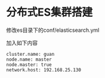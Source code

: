 # 分布式ES集群搭建

修改es目录下的conf/elasticsearch.yml

加入如下内容

```
cluster.name: guan
node.name: master
node.master: true
network.host: 192.168.25.130

```

<!--
create time: 2018-04-14 20:15:27
Author: Alfred

This file is created by Marboo<http://marboo.io> template file $MARBOO_HOME/.media/starts/default.md
本文件由 Marboo<http://marboo.io> 模板文件 $MARBOO_HOME/.media/starts/default.md 创建
-->

